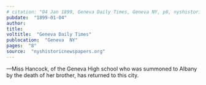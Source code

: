 ```yaml
---
# citation: "04 Jan 1899, Geneva Daily Times, Geneva NY, p8, nyshistoricnewspapers.org."
pubdate:  "1899-01-04"
author: 
title: 
voltitle:  "Geneva Daily Times"
publocation:  "Geneva  NY"
pages:  "8"
source:  "nyshistoricnewspapers.org"
---
```

—Miss Hancock, of the Geneva High school who was summoned to Albany by the death of her brother, has returned to this city.

